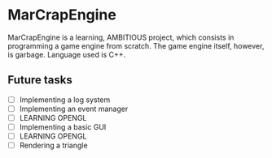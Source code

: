 # MarCrapEngine

MarCrapEngine is a learning, AMBITIOUS project, which consists in programming a game engine from scratch. The game engine itself, however, is garbage. Language used is C++.

## Future tasks

- [ ] Implementing a log system
- [ ] Implementing an event manager
- [ ] LEARNING OPENGL
- [ ] Implementing a basic GUI
- [ ] LEARNING OPENGL
- [ ] Rendering a triangle
